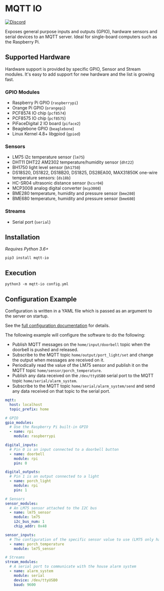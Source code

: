 # MQTT IO

[![Discord](https://img.shields.io/discord/713749043662290974.svg?label=Chat%20on%20Discord&logo=discord&logoColor=ffffff&color=7389D8&labelColor=6A7EC2)](https://discord.gg/gWyV9W4)

Exposes general purpose inputs and outputs (GPIO), hardware sensors and serial devices to an MQTT server. Ideal for single-board computers such as the Raspberry Pi.

## Supported Hardware

Hardware support is provided by specific GPIO, Sensor and Stream modules. It's easy to add support for new hardware and the list is growing fast.

### GPIO Modules

- Raspberry Pi GPIO (`raspberrypi`)
- Orange Pi GPIO (`orangepi`)
- PCF8574 IO chip (`pcf8574`)
- PCF8575 IO chip (`pcf8575`)
- PiFaceDigital 2 IO board (`piface2`)
- Beaglebone GPIO (`beaglebone`)
- Linux Kernel 4.8+ libgpiod (`gpiod`)

### Sensors

- LM75 i2c temperature sensor (`lm75`)
- DHT11 DHT22 AM2302 temperature/humidity sensor (`dht22`)
- BH1750 light level sensor (`bh1750`)
- DS18S20, DS1822, DS18B20, DS1825, DS28EA00, MAX31850K one-wire temperature sensors: (`ds18b`)
- HC-SR04 ultrasonic distance sensor (`hcsr04`)
- MCP3008 analog digital converter (`mcp3008`)
- BME280 temperature, humidity and pressure sensor (`bme280`)
- BME680 temperature, humidity and pressure sensor (`bme680`)

### Streams

- Serial port (`serial`)

## Installation

_Requires Python 3.6+_

`pip3 install mqtt-io`

## Execution

`python3 -m mqtt-io config.yml`

## Configuration Example

Configuration is written in a YAML file which is passed as an argument to the server on startup.

See the [full configuration documentation](https://github.com/flyte/pi-mqtt-gpio/wiki/Configuration) for details.

The following example will configure the software to do the following:

- Publish MQTT messages on the `home/input/doorbell` topic when the doorbell is pushed and released.
- Subscribe to the MQTT topic `home/output/port_light/set` and change the output when messages are received on it.
- Periodically read the value of the LM75 sensor and publish it on the MQTT topic `home/sensor/porch_temperature`.
- Publish any data received on the `/dev/ttyUSB0` serial port to the MQTT topic `home/serial/alarm_system`.
- Subscribe to the MQTT topic `home/serial/alarm_system/send` and send any data received on that topic to the serial port.

```yaml
mqtt:
  host: localhost
  topic_prefix: home

# GPIO
gpio_modules:
  # Use the Raspberry Pi built-in GPIO
  - name: rpi
    module: raspberrypi

digital_inputs:
  # Pin 0 is an input connected to a doorbell button
  - name: doorbell
    module: rpi
    pin: 0

digital_outputs:
  # Pin 1 is an output connected to a light
  - name: porch_light
    module: rpi
    pin: 1

# Sensors
sensor_modules:
  # An LM75 sensor attached to the I2C bus
  - name: lm75_sensor
    module: lm75
    i2c_bus_num: 1
    chip_addr: 0x48

sensor_inputs:
  # The configuration of the specific sensor value to use (LM75 only has temperature)
  - name: porch_temperature
    module: lm75_sensor

# Streams
stream_modules:
  # A serial port to communicate with the house alarm system
  - name: alarm_system
    module: serial
    device: /dev/ttyUSB0
    baud: 9600
```

<!-- The following are some example configurations.

### Pins

With the following example config, switch pin 21 on by publishing to the `home/kitchen/output/lights/set` topic with a payload of `ON`, and pin 22 by publishing to `home/kitchen/output/fan/set`.

```yaml
mqtt:
  host: test.mosquitto.org
  topic_prefix: home/kitchen

gpio_modules:
  - name: pi_gpio
    module: raspberrypi

digital_outputs:
  - name: lights
    module: pi_gpio
    pin: 21 # This is specified as the GPIO.BCM standard, not GPIO.BOARD

  - name: fan
    module: pi_gpio
    pin: 22
```

Or to receive updates on the status of an input pin, subscribe to the `home/input/doorbell` topic:

```yaml
mqtt:
  host: test.mosquitto.org
  topic_prefix: home

gpio_modules:
  - name: pi_gpio
    module: raspberrypi

digital_inputs:
  - name: doorbell
    module: pi_gpio
    pin: 22
```

### Modules

The IO modules are pluggable and multiple may be used at once. For example, if you have a Raspberry PI with some GPIO pins in use and also a PCF8574 IO expander on the I2C bus, you'd list two modules in the `gpio_modules` section and set up the inputs and outputs accordingly:

```yaml
mqtt:
  host: test.mosquitto.org
  topic_prefix: home/mydevice

gpio_modules:
  - name: pi_gpio
    module: raspberrypi

  - name: pcf_expander1
    module: pcf8574
    i2c_bus_num: 1
    chip_addr: 0x20

digital_inputs:
  - name: button
    module: pi_gpio
    pin: 21  # This device is connected to pin 21 of the Raspberry PI GPIO
    pullup: yes

digital_outputs:
  - name: bell
    module: pcf_expander1
    pin: 2  # This device is connected to pin 2 of the PCF8574 IO expander
```

### Sensors

Receive updates on the value of a sensor by subscribing to the `home/sensor/<sensor input name>` topic. In the following example, this would be `home/sensor/temperature`:

```yaml
mqtt:
  host: test.mosquitto.org
  topic_prefix: home

sensor_modules:
  - name: lm75_sensor
    module: lm75
    i2c_bus_num: 1
    chip_addr: 0x48

  - name: dht22_sensor
    module: dht22
    type: AM2302
    pin: 4

  - name: bh1750_sensor
    module: bh1750
    i2c_bus_num: 1
    chip_addr: 0x23

  - name: ds18b22_sensor
    module: ds18b
    type: DS18S20
    address: 000803702e49

  - name: hcsr04_sensor
    module: hcsr04
    pin_echo: 27
    pin_trigger: 17
    burst: 10  # number of measurements for output of distance value in [cm]
    
  - name: mcp3008_sensor
    module: mcp3008

sensor_inputs:
  - name: lm75_temperature
    module: lm75_sensor
    interval: 15 # interval in seconds that a value is read from the sensor and a update is published
    digits: 4 # number of digits to round the value by

  - name: dht22_temperature 
    module: dht22_sensor
    interval: 10
    digits: 4
    type: temperature # can be temperature or humidity

  - name: dht22_humidity 
    module: dht22_sensor
    interval: 10
    digits: 4
    type: humidity

  - name: bh1750_lux
    module: bh1750_sensor
    interval: 10
    digits: 2

  - name: ds18b22_temperature
    module: ds18b22_sensor
    interval: 60
    digits: 2

  - name: hcsr04_distance
    module: hcsr04_sensor
    interval: 10  # take a measurement every 10s
    digits: 1

  - name: mcp3008_voltage
    module: mcp3008_sensor
    interval: 300
    channel: CH4 # measure on CH4 of MCP3008
```

### Streams

Transmit data by publishing to the `home/stream/<stream_name>` topic. In the following example, this would be `home/stream/serialtx`.

Receive data from a stream by subscribing to the `home/stream/<stream_name>` topic. In the following example, this would be `home/stream/serialrx`.

#### New in v2.0.0+

- The stream config has changed from requiring `stream_reads` and `stream_writes` sections to just using the `stream_modules` entry to configure both.
- Stream data is not encoded or decoded. Data read from the stream is published to MQTT in its original binary form and data received in MQTT messages is written to the stream unchanged.

```yaml
mqtt:
  host: test.mosquitto.org
  topic_prefix: home

stream_modules:
  - name: serialcomms
    module: serial
    device: /dev/ttyS0
    baud: 115200
    bytesize: 8 # Number of data bits in word. Can be: 5,6,7,8
    parity: none # Parity can be one of none,odd,even,mark,space
    stopbits: 1 # Number of stop bits. Can be: 1,1.5,2
    cleanup: no  # default: yes - Sets whether the module's `cleanup()` function will be called when the software exits
    read_interval: 1 # default: 60 - Stream read polling interval in seconds
    read: yes  # default: yes - Whether to poll the stream for incoming data and publish read data
    write: yes  # default: yes - Whether to subscribe to MQTT topic to enable writing data to the stream
```

Testing example:

```bash
# -N disables printing extra new line on each subscription
mosquitto_sub -h <broker url> -t <topic prefix>/stream/serialcomms -N

mosquitto_pub -h <broker url> -t <topic prefix>/stream/serialcomms -m "testing123\r\n"
```

### OrangePi boards

You need to specify what OrangePi board you use

```yaml
gpio_modules:
  - name: orangepi
    module: orangepi
    board: zero # Supported: ZERO, R1, ZEROPLUS, ZEROPLUS2H5, ZEROPLUS2H3, PCPCPLUS, ONE, LITE, PLUS2E, PC2, PRIME
    mode: board
```

### Home Assistant discovery

The metadata of all `sensor_inputs`, `digital_inputs` and `digital_outputs` can be published via MQTT messages to be discovered by a Home Assistant instance that is listening on the same MQTT broker:

```yaml
mqtt:
  discovery: yes
  discovery_prefix: "homeassistant" # optional
  discovery_name: "device1" # optional
```

Entries in the `ha_discovery` section of the input/output configs will be added to the discovery MQTT messages in order to improve the accuracy of the Home Assistant auto-detection e.g. `device_class` or `force_update`. See the [Home Assistant MQTT Discovery](https://www.home-assistant.io/docs/mqtt/discovery/) documentation for valid options.

```yaml
digital_inputs:
  - name: motion_sensor
    module: pi_gpio
    pin: 22
    retain: yes
    ha_discovery:
      name: PIR Garage  # optional and defaults to `name` given above
      component: binary_sensor  # optional and defaults to `binary_sensor`
      device_class: motion  # optional
      force_update: true  # or any other key / value pair home-assistant discovery
```

```yaml
digital_outputs:
  - name: lamp
    module: pi_gpio
    pin: 21
    ha_discovery:
      name: Garden light  # optional and defaults to `name` given above
      component: light  # optional and defaults to `switch`
```

```yaml
sensor_inputs:
  - name: lm75_temperature
    module: lm75_sensor
    interval: 15
    digits: 4
    ha_discovery:
      name: LM75 Temperature  # optional and defaults to `name` given above
      component: sensor  # optional and defaults to `sensor`
```

## Serving Suggestion

This project is not tied to any specific deployment method, but one recommended way is to use `virtualenv` and `supervisor`. This will launch the project at boot time and handle restarting and log file rotation. It's quite simple to set up:

If using Raspbian, install `supervisor` with `apt`.

```bash
sudo apt-get update
sudo apt-get install supervisor
```

Not strictly necessary, but it's recommended to install the project into a [virtualenv](http://docs.python-guide.org/en/latest/dev/virtualenvs/#lower-level-virtualenv). Generally, the best way to get an up-to-date version of `virtualenv` is to use `pip install --upgrade virtualenv`. If you don't already have `pip`, then [check here](https://pip.pypa.io/en/stable/installing/) for installation instructions.

```bash
cd /home/pi
virtualenv ve
. ve/bin/activate
pip install pi-mqtt-gpio
```

Create yourself a config file, following instructions and examples above, and save it somewhere, such as `/home/pi/pi-mqtt-gpio.yml`.

Create a [supervisor config file](http://supervisord.org/configuration.html#program-x-section-settings) in /etc/supervisor/conf.d/pi-mqtt-gpio.conf something along the lines of the following:

```
[program:pi_mqtt_gpio]
command = /home/pi/ve/bin/python -m pi_mqtt_gpio.server pi-mqtt-gpio.yml
directory = /home/pi
redirect_stderr = true
stdout_logfile = /var/log/pi-mqtt-gpio.log
```

Save the file and then run the following to update supervisor and start the program running.

```bash
sudo supervisorctl update
```

Check the status of your new supervisor job:

```bash
sudo supervisorctl status
```

Check the [supervisor docs](http://supervisord.org/running.html#supervisorctl-command-line-options) for more `supervisorctl` commands.

## Docker

_Current state: experimental and unmaintained_

Two images have been created for Docker. One using the x86_64 architecture (for Intel and AMD CPUs) and one for the ARM architecture (for Raspberry Pi etc.). The tags of the images are therefore `flyte/mqtt-gpio:x86_64` and `flyte/mqtt-gpio:armv7l`. These are the outputs of `uname -m` on the two platforms they've been built on. For the following examples I'll assume you're running on Raspberry Pi.

You may also run this software using Docker. You must create your config file as above, then run the docker image:

```
docker run -ti --rm -v /path/to/your/config.yml:/config.yml flyte/mqtt-gpio:armv7l
```

Or to run in the background:

```
docker run -d --name mqtt-gpio -v /path/to/your/config.yml:/config.yml flyte/mqtt-gpio:armv7l
```

You'll most likely want to use some hardware devices in your config, since that's what this project is all about. For example, if you wish to use the i2c bus, pass it through with a `--device` parameter:

```
docker run -ti --rm -v /path/to/your/config.yml:/config.yml --device /dev/i2c-0 flyte/mqtt-gpio:armv7l
```

If you aren't able to find the exact device path to use, then you can also run the docker container in `--privileged` mode which will pass all of the devices through from the host:

```
docker run -ti --rm -v /path/to/your/config.yml:/config.yml --privileged flyte/mqtt-gpio:armv7l
```

_Please raise an issue on Github if you find that any of this information is incorrect._ -->
